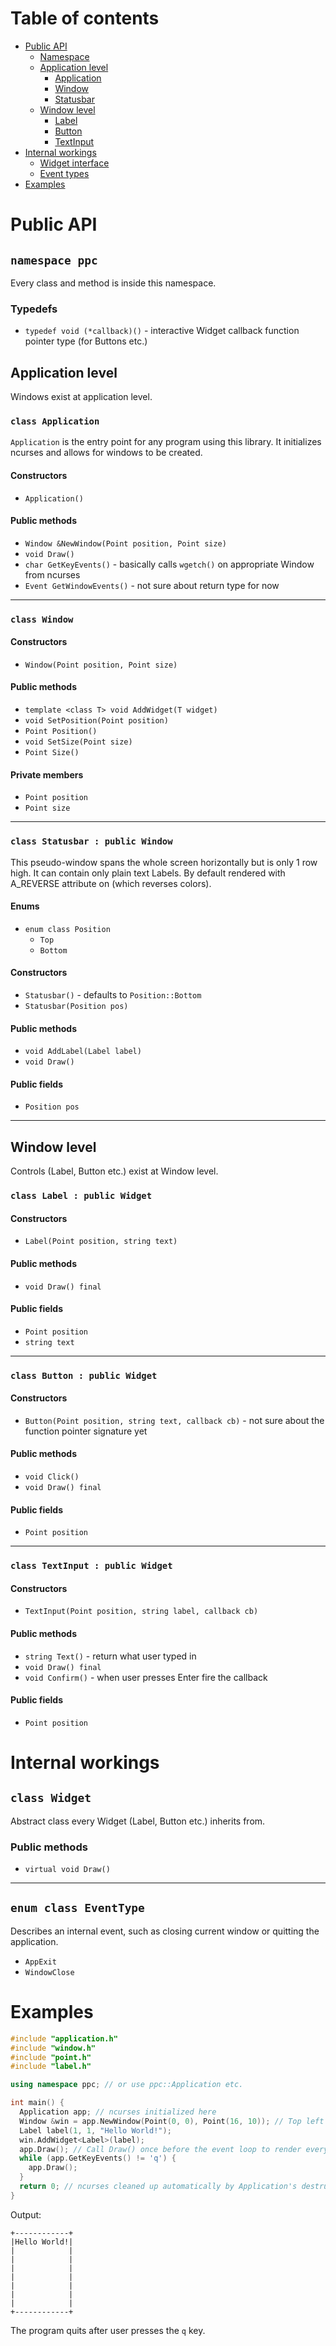 # Table of contents
* [Public API](#public-api)
  * [Namespace](#namespace-ppc)
  * [Application level](#application-level)
    * [Application](#class-application)
    * [Window](#class-window)
    * [Statusbar](#class-statusbar--public-window)
  * [Window level](#window-level)
    * [Label](#class-label--public-widget)
    * [Button](#class-button--public-widget)
    * [TextInput](#class-textinput--public-widget)
* [Internal workings](#internal-workings)
  * [Widget interface](#class-widget)
  * [Event types](#enum-class-eventtype)
* [Examples](#examples)

# Public API 

## `namespace ppc`
Every class and method is inside this namespace.

### Typedefs
* `typedef void (*callback)()` - interactive Widget callback function pointer type (for Buttons etc.)

## Application level
Windows exist at application level. 

### `class Application`
`Application` is the entry point for any
program using this library. It initializes ncurses and allows for windows to 
be created.

#### Constructors
* `Application()`
#### Public methods
* `Window &NewWindow(Point position, Point size)`
* `void Draw()`
* `char GetKeyEvents()` - basically calls `wgetch()` on appropriate Window from ncurses
* `Event GetWindowEvents()` - not sure about return type for now
---
### `class Window`
#### Constructors
* `Window(Point position, Point size)` 
#### Public methods
* `template <class T> void AddWidget(T widget)`
* `void SetPosition(Point position)`
* `Point Position()`
* `void SetSize(Point size)`
* `Point Size()`
#### Private members 
* `Point position`
* `Point size`
---
### `class Statusbar : public Window`
This pseudo-window spans the whole screen horizontally but is only 1 row high.
It can contain only plain text Labels. By default rendered with A_REVERSE attribute on (which reverses colors).

#### Enums
* `enum class Position`
  * `Top`
  * `Bottom`
#### Constructors
* `Statusbar()` - defaults to `Position::Bottom`
* `Statusbar(Position pos)`
#### Public methods
* `void AddLabel(Label label)`
* `void Draw()`
#### Public fields
* `Position pos`
---
## Window level
Controls (Label, Button etc.) exist at Window level.

### `class Label : public Widget`
#### Constructors
* `Label(Point position, string text)`
#### Public methods
* `void Draw() final`
#### Public fields
* `Point position`
* `string text`
---
### `class Button : public Widget`
#### Constructors
* `Button(Point position, string text, callback cb)` - not sure about the function pointer signature yet
#### Public methods
* `void Click()`
* `void Draw() final`
#### Public fields
* `Point position`
---
### `class TextInput : public Widget`
#### Constructors
* `TextInput(Point position, string label, callback cb)`
#### Public methods
* `string Text()` - return what user typed in
* `void Draw() final`
* `void Confirm()` - when user presses Enter fire the callback
#### Public fields
* `Point position`

# Internal workings

## `class Widget`
Abstract class every Widget (Label, Button etc.) inherits from.
### Public methods
  * `virtual void Draw()`
---

## `enum class EventType`
Describes an internal event, such as closing current window or quitting the application.
* `AppExit`
* `WindowClose`

# Examples

```c++
#include "application.h" 
#include "window.h"
#include "point.h"
#include "label.h"

using namespace ppc; // or use ppc::Application etc.

int main() {
  Application app; // ncurses initialized here
  Window &win = app.NewWindow(Point(0, 0), Point(16, 10)); // Top left corner, 16x10 cells (x,y)
  Label label(1, 1, "Hello World!");
  win.AddWidget<Label>(label);
  app.Draw(); // Call Draw() once before the event loop to render everything at least once
  while (app.GetKeyEvents() != 'q') {
    app.Draw();
  }
  return 0; // ncurses cleaned up automatically by Application's destructor, guarantees the terminal won't be corrupted
}
```
Output:
```
+------------+
|Hello World!|
|            |
|            |
|            |
|            |
|            |
|            |
|            |
+------------+
```

The program quits after user presses the `q` key.
